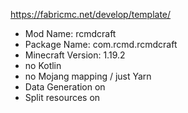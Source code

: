 https://fabricmc.net/develop/template/
- Mod Name: rcmdcraft
- Package Name: com.rcmd.rcmdcraft
- Minecraft Version: 1.19.2
- no Kotlin
- no Mojang mapping / just Yarn
- Data Generation on
- Split resources on